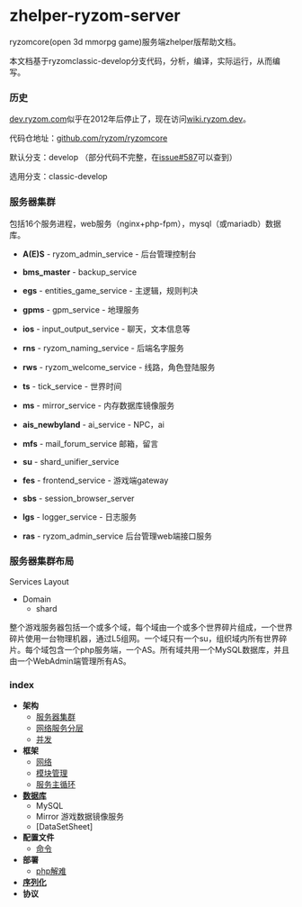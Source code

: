 # zhelper-ryzom-server
ryzomcore(open 3d mmorpg game)服务端zhelper版帮助文档。

本文档基于ryzomclassic-develop分支代码，分析，编译，实际运行，从而编写。

### 历史
[dev.ryzom.com](https://dev.ryzom.com)似乎在2012年后停止了，现在访问[wiki.ryzom.dev](https://wiki.ryzom.dev)。

代码仓地址：[github.com/ryzom/ryzomcore](https://github.com/ryzom/ryzomcore)

默认分支：develop （部分代码不完整，在[issue#587](https://github.com/ryzom/ryzomcore/issues/587)可以查到）

选用分支：classic-develop

### 服务器集群
包括16个服务进程，web服务（nginx+php-fpm），mysql（或mariadb）数据库。

* **A(E)S** - ryzom_admin_service - 后台管理控制台

* **bms_master** - backup_service 

* **egs** - entities_game_service - 主逻辑，规则判决

* **gpms** - gpm_service - 地理服务

* **ios** - input_output_service - 聊天，文本信息等

* **rns** - ryzom_naming_service - 后端名字服务

* **rws** - ryzom_welcome_service - 线路，角色登陆服务

* **ts** - tick_service - 世界时间

* **ms** - mirror_service - 内存数据库镜像服务

* **ais_newbyland** - ai_service - NPC，ai

* **mfs** - mail_forum_service 邮箱，留言

* **su** - shard_unifier_service 

* **fes** - frontend_service - 游戏端gateway

* **sbs** - session_browser_server 

* **lgs** - logger_service - 日志服务

* **ras** - ryzom_admin_service 后台管理web端接口服务


### 服务器集群布局
Services Layout
* Domain
    - shard
    
整个游戏服务器包括一个或多个域，每个域由一个或多个世界碎片组成，一个世界碎片使用一台物理机器，通过L5组网。一个域只有一个su，组织域内所有世界碎片。每个域包含一个php服务端，一个AS。所有域共用一个MySQL数据库，并且由一个WebAdmin端管理所有AS。

### index
* **架构**
    - [服务器集群](#服务器集群)
    - [网络服务分层](network/layers)
    - [并发](network/concurrency)
* **框架**
    - [网络](network/layers)
    - [模块管理](src/doc/nel/net/module.md)
    - [服务主循环](src/doc/nel/service/main.md)
* [**数据库**](database)
    - MySQL
    - Mirror 游戏数据镜像服务    
    - [DataSetSheet]
* **配置文件**
    - [命令](cfg/commands)
* **部署**
    - [php解难](deployment/troubleshooting/php)
* [**序列化**](src/doc/serialization)
* **协议**
    
